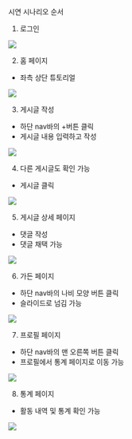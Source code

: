 시연 시나리오 순서

1. 로그인
   
![](../assets/001.png)

2. 홈 페이지
  - 좌측 상단 튜토리얼

![](../assets/002.png)

3. 게시글 작성
  - 하단 nav바의 +버튼 클릭
  - 게시글 내용 입력하고 작성
  
![](../assets/003.png)

4. 다른 게시글도 확인 가능
  - 게시글 클릭

![](../assets/004.png)

5. 게시글 상세 페이지
  - 댓글 작성
  - 댓글 채택 가능

![](../assets/005.png)

6. 가든 페이지
  - 하단 nav바의 나비 모양 버튼 클릭
  - 슬라이드로 넘김 가능

![](../assets/006.png)

7. 프로필 페이지
  - 하단 nav바의 맨 오른쪽 버튼 클릭
  - 프로필에서 통계 페이지로 이동 가능

![](../assets/007.png)

8. 통계 페이지
  - 활동 내역 및 통계 확인 가능

![](../assets/008.png)